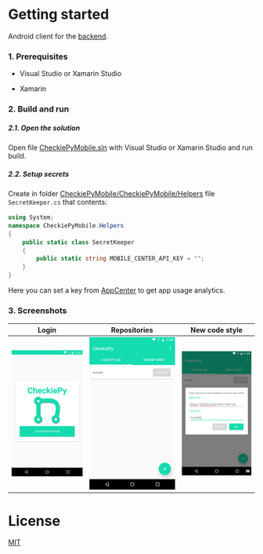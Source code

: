 # Getting started

Android client for the [backend](https://github.com/CheckiePy/CheckiePyBackend).

### 1. Prerequisites

* Visual Studio or Xamarin Studio

* Xamarin

### 2. Build and run

##### 2.1. Open the solution

Open file [CheckiePyMobile.sln](CheckiePyMobile.sln) with Visual Studio or Xamarin Studio and run build.

##### 2.2. Setup secrets

Create in folder [CheckiePyMobile/CheckiePyMobile/Helpers](CheckiePyMobile/CheckiePyMobile/Helpers) file `SecretKeeper.cs` that contents:

```csharp
using System;
namespace CheckiePyMobile.Helpers
{
    public static class SecretKeeper
    {
        public static string MOBILE_CENTER_API_KEY = "";
    }
}

```

Here you can set a key from [AppCenter](https://appcenter.ms/) to get app usage analytics.

### 3. Screenshots

| Login | Repositories | New code style |
| ----- | ----- | ----- |
| ![Login](/screenshots/img1.webp) | ![Repositories](/screenshots/img2.webp) | ![New codes tyle](/screenshots/img3.webp) |

# License

[MIT](/LICENSE)